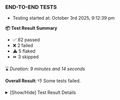 ### END-TO-END TESTS

- Testing started at: October 3rd 2025, 9:12:39 pm

**📦 Test Result Summary**

- ✅ 82 passed
- ❌ 2 failed
- ⚠️ 5 flaked
- ⏩ 3 skipped

⌛ _Duration: 9 minutes and 14 seconds_

**Overall Result**: 👎 Some tests failed.



<details>
    <summary>[Show/Hide] Test Result Details</summary>
    <div markdown="1">

| Test | Browser | Test Case | Tags | Result |
| :---: | :---: | :--- | :---: | :---: |
| 1 | chromium-meshery-provider | should verify Design Configurator page elements |  | ⚠️ |
| 2 | chromium-meshery-provider | Verify Performance Analysis Details |  | ⚠️ |
| 3 | chromium-meshery-provider | displays published design card correctly |  | ⚠️ |
| 4 | chromium-meshery-provider | Add a cluster connection by uploading kubeconfig file |  | ⚠️ |
| 5 | chromium-meshery-provider | Transition to disconnected state and then back to connected state |  | ❌ |
| 6 | chromium-meshery-provider | Transition to ignored state and then back to connected state |  | ➖ |
| 7 | chromium-meshery-provider | Transition to not found state and then back to connected state |  | ➖ |
| 8 | chromium-meshery-provider | Delete Kubernetes cluster connections |  | ➖ |
| 9 | chromium-meshery-provider | deploys a published design to a connected cluster |  | ❌ |
| 10 | chromium-meshery-provider | Import a Model via CSV Import |  | ⚠️ |

</div>
</details>


<!-- To see the full report, please visit our CI/CD pipeline with reporter. -->